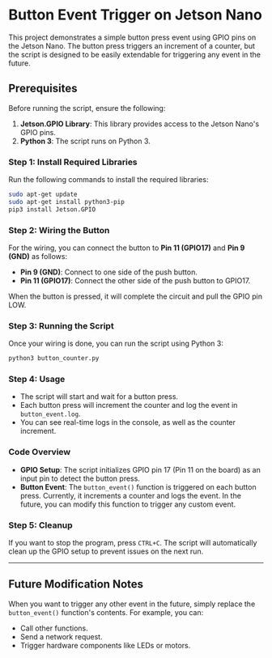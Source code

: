 # Button Event Trigger on Jetson Nano

This project demonstrates a simple button press event using GPIO pins on the Jetson Nano. The button press triggers an increment of a counter, but the script is designed to be easily extendable for triggering any event in the future.

## Prerequisites

Before running the script, ensure the following:

1. **Jetson.GPIO Library**: This library provides access to the Jetson Nano's GPIO pins.
2. **Python 3**: The script runs on Python 3.

### Step 1: Install Required Libraries

Run the following commands to install the required libraries:

```bash
sudo apt-get update
sudo apt-get install python3-pip
pip3 install Jetson.GPIO
```

### Step 2: Wiring the Button

For the wiring, you can connect the button to **Pin 11 (GPIO17)** and **Pin 9 (GND)** as follows:

- **Pin 9 (GND)**: Connect to one side of the push button.
- **Pin 11 (GPIO17)**: Connect the other side of the push button to GPIO17.

When the button is pressed, it will complete the circuit and pull the GPIO pin LOW.

### Step 3: Running the Script

Once your wiring is done, you can run the script using Python 3:

```bash
python3 button_counter.py
```

### Step 4: Usage

- The script will start and wait for a button press.
- Each button press will increment the counter and log the event in `button_event.log`.
- You can see real-time logs in the console, as well as the counter increment.

### Code Overview

- **GPIO Setup**: The script initializes GPIO pin 17 (Pin 11 on the board) as an input pin to detect the button press.
- **Button Event**: The `button_event()` function is triggered on each button press. Currently, it increments a counter and logs the event. In the future, you can modify this function to trigger any custom event.

### Step 5: Cleanup

If you want to stop the program, press `CTRL+C`. The script will automatically clean up the GPIO setup to prevent issues on the next run.

---

## Future Modification Notes

When you want to trigger any other event in the future, simply replace the `button_event()` function's contents. For example, you can:
- Call other functions.
- Send a network request.
- Trigger hardware components like LEDs or motors.
